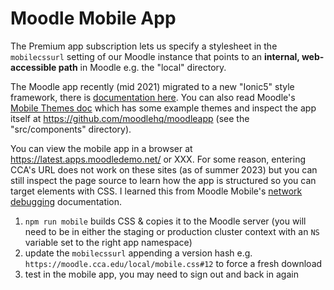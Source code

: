 # Moodle Mobile App

The Premium app subscription lets us specify a stylesheet in the `mobilecssurl` setting of our Moodle instance that points to an **internal, web-accessible path** in Moodle e.g. the "local" directory.

The Moodle app recently (mid 2021) migrated to a new "Ionic5" style framework, there is [documentation here](https://docs.moodle.org/dev/Ionic5_style_migration_guide). You can also read Moodle's [Mobile Themes doc](https://docs.moodle.org/dev/Moodle_Mobile_Themes) which has some example themes and inspect the app itself at https://github.com/moodlehq/moodleapp (see the "src/components" directory).

You can view the mobile app in a browser at https://latest.apps.moodledemo.net/ or XXX. For some reason, entering CCA's URL does not work on these sites (as of summer 2023) but you can still inspect the page source to learn how the app is structured so you can target elements with CSS. I learned this from Moodle Mobile's [network debugging](https://moodledev.io/general/app/development/network-debug) documentation.

1. `npm run mobile` builds CSS & copies it to the Moodle server (you will need to be in either the staging or production cluster context with an `NS` variable set to the right app namespace)
2. update the `mobilecssurl` appending a version hash e.g. `https://moodle.cca.edu/local/mobile.css#12` to force a fresh download
3. test in the mobile app, you may need to sign out and back in again

